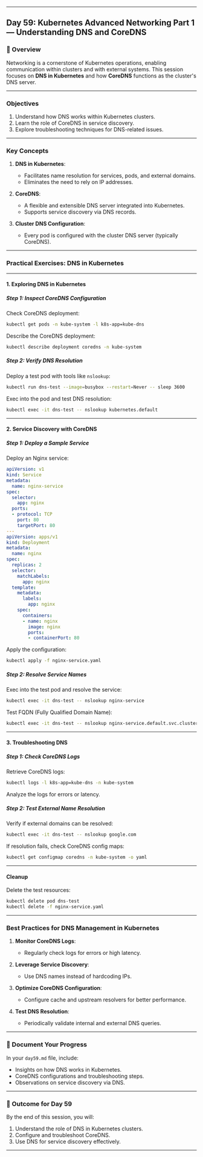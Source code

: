 ﻿---

## Day 59: Kubernetes Advanced Networking Part 1 — Understanding DNS and CoreDNS

### 📘 Overview

Networking is a cornerstone of Kubernetes operations, enabling communication within clusters and with external systems. This session focuses on **DNS in Kubernetes** and how **CoreDNS** functions as the cluster's DNS server.

---

### Objectives

1. Understand how DNS works within Kubernetes clusters.
2. Learn the role of CoreDNS in service discovery.
3. Explore troubleshooting techniques for DNS-related issues.

---

### Key Concepts

1. **DNS in Kubernetes**:
   - Facilitates name resolution for services, pods, and external domains.
   - Eliminates the need to rely on IP addresses.

2. **CoreDNS**:
   - A flexible and extensible DNS server integrated into Kubernetes.
   - Supports service discovery via DNS records.

3. **Cluster DNS Configuration**:
   - Every pod is configured with the cluster DNS server (typically CoreDNS).

---

### Practical Exercises: DNS in Kubernetes

---

#### 1. Exploring DNS in Kubernetes

##### Step 1: Inspect CoreDNS Configuration
Check CoreDNS deployment:
```bash
kubectl get pods -n kube-system -l k8s-app=kube-dns
```

Describe the CoreDNS deployment:
```bash
kubectl describe deployment coredns -n kube-system
```

##### Step 2: Verify DNS Resolution
Deploy a test pod with tools like `nslookup`:
```bash
kubectl run dns-test --image=busybox --restart=Never -- sleep 3600
```

Exec into the pod and test DNS resolution:
```bash
kubectl exec -it dns-test -- nslookup kubernetes.default
```

---

#### 2. Service Discovery with CoreDNS

##### Step 1: Deploy a Sample Service
Deploy an Nginx service:
```yaml
apiVersion: v1
kind: Service
metadata:
  name: nginx-service
spec:
  selector:
    app: nginx
  ports:
  - protocol: TCP
    port: 80
    targetPort: 80
---
apiVersion: apps/v1
kind: Deployment
metadata:
  name: nginx
spec:
  replicas: 2
  selector:
    matchLabels:
      app: nginx
  template:
    metadata:
      labels:
        app: nginx
    spec:
      containers:
      - name: nginx
        image: nginx
        ports:
        - containerPort: 80
```

Apply the configuration:
```bash
kubectl apply -f nginx-service.yaml
```

##### Step 2: Resolve Service Names
Exec into the test pod and resolve the service:
```bash
kubectl exec -it dns-test -- nslookup nginx-service
```

Test FQDN (Fully Qualified Domain Name):
```bash
kubectl exec -it dns-test -- nslookup nginx-service.default.svc.cluster.local
```

---

#### 3. Troubleshooting DNS

##### Step 1: Check CoreDNS Logs
Retrieve CoreDNS logs:
```bash
kubectl logs -l k8s-app=kube-dns -n kube-system
```

Analyze the logs for errors or latency.

##### Step 2: Test External Name Resolution
Verify if external domains can be resolved:
```bash
kubectl exec -it dns-test -- nslookup google.com
```

If resolution fails, check CoreDNS config maps:
```bash
kubectl get configmap coredns -n kube-system -o yaml
```

---

#### Cleanup

Delete the test resources:
```bash
kubectl delete pod dns-test
kubectl delete -f nginx-service.yaml
```

---

### Best Practices for DNS Management in Kubernetes

1. **Monitor CoreDNS Logs**:
   - Regularly check logs for errors or high latency.

2. **Leverage Service Discovery**:
   - Use DNS names instead of hardcoding IPs.

3. **Optimize CoreDNS Configuration**:
   - Configure cache and upstream resolvers for better performance.

4. **Test DNS Resolution**:
   - Periodically validate internal and external DNS queries.

---

### 📝 Document Your Progress

In your `day59.md` file, include:
- Insights on how DNS works in Kubernetes.
- CoreDNS configurations and troubleshooting steps.
- Observations on service discovery via DNS.

---

### 🎯 Outcome for Day 59 

By the end of this session, you will:
1. Understand the role of DNS in Kubernetes clusters.
2. Configure and troubleshoot CoreDNS.
3. Use DNS for service discovery effectively.

---
